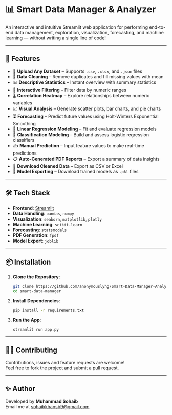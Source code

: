 # 📊 Smart Data Manager & Analyzer

An interactive and intuitive Streamlit web application for performing end-to-end data management, exploration, visualization, forecasting, and machine learning — without writing a single line of code!

---

## 🚀 Features

- 📁 **Upload Any Dataset** – Supports `.csv`, `.xlsx`, and `.json` files
- 🧹 **Data Cleaning** – Remove duplicates and fill missing values with mean
- 📊 **Descriptive Statistics** – Instant overview with summary statistics
- 🔎 **Interactive Filtering** – Filter data by numeric ranges
- 🌡️ **Correlation Heatmap** – Explore relationships between numeric variables
- 📈 **Visual Analysis** – Generate scatter plots, bar charts, and pie charts
- ⏳ **Forecasting** – Predict future values using Holt-Winters Exponential Smoothing
- 🤖 **Linear Regression Modeling** – Fit and evaluate regression models
- 🧠 **Classification Modeling** – Build and assess logistic regression classifiers
- ✍️ **Manual Prediction** – Input feature values to make real-time predictions
- 📋 **Auto-Generated PDF Reports** – Export a summary of data insights
- 💾 **Download Cleaned Data** – Export as CSV or Excel
- 🧠 **Model Exporting** – Download trained models as `.pkl` files

---

## 🛠️ Tech Stack

- **Frontend**: [Streamlit](https://streamlit.io/)
- **Data Handling**: `pandas`, `numpy`
- **Visualization**: `seaborn`, `matplotlib`, `plotly`
- **Machine Learning**: `scikit-learn`
- **Forecasting**: `statsmodels`
- **PDF Generation**: `fpdf`
- **Model Export**: `joblib`

---

## 📦 Installation

1. **Clone the Repository**:
   ```bash
   git clone https://github.com/anonymouslyhg/Smart-Data-Manager-Analyzer.git
   cd smart-data-manager
   ```

2. **Install Dependencies**:
   ```bash
   pip install -r requirements.txt
   ```

3. **Run the App**:
   ```bash
   streamlit run app.py
   ```



---


## 🙋‍♂️ Contributing

Contributions, issues and feature requests are welcome!  
Feel free to fork the project and submit a pull request.

---

## ✨ Author

Developed by **Muhammad Sohaib**  
Email me at sohaibkhansb9@gmail.com

